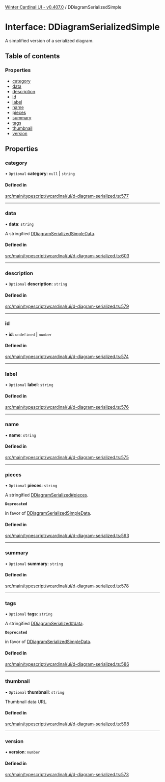 [Winter Cardinal UI - v0.407.0](../index.md) / DDiagramSerializedSimple

# Interface: DDiagramSerializedSimple

A simplified version of a serialized diagram.

## Table of contents

### Properties

- [category](DDiagramSerializedSimple.md#category)
- [data](DDiagramSerializedSimple.md#data)
- [description](DDiagramSerializedSimple.md#description)
- [id](DDiagramSerializedSimple.md#id)
- [label](DDiagramSerializedSimple.md#label)
- [name](DDiagramSerializedSimple.md#name)
- [pieces](DDiagramSerializedSimple.md#pieces)
- [summary](DDiagramSerializedSimple.md#summary)
- [tags](DDiagramSerializedSimple.md#tags)
- [thumbnail](DDiagramSerializedSimple.md#thumbnail)
- [version](DDiagramSerializedSimple.md#version)

## Properties

### category

• `Optional` **category**: ``null`` \| `string`

#### Defined in

[src/main/typescript/wcardinal/ui/d-diagram-serialized.ts:577](https://github.com/winter-cardinal/winter-cardinal-ui/blob/v0.407.0/src/main/typescript/wcardinal/ui/d-diagram-serialized.ts#L577)

___

### data

• **data**: `string`

A stringified [DDiagramSerializedSimpleData](../index.md#ddiagramserializedsimpledata).

#### Defined in

[src/main/typescript/wcardinal/ui/d-diagram-serialized.ts:603](https://github.com/winter-cardinal/winter-cardinal-ui/blob/v0.407.0/src/main/typescript/wcardinal/ui/d-diagram-serialized.ts#L603)

___

### description

• `Optional` **description**: `string`

#### Defined in

[src/main/typescript/wcardinal/ui/d-diagram-serialized.ts:579](https://github.com/winter-cardinal/winter-cardinal-ui/blob/v0.407.0/src/main/typescript/wcardinal/ui/d-diagram-serialized.ts#L579)

___

### id

• **id**: `undefined` \| `number`

#### Defined in

[src/main/typescript/wcardinal/ui/d-diagram-serialized.ts:574](https://github.com/winter-cardinal/winter-cardinal-ui/blob/v0.407.0/src/main/typescript/wcardinal/ui/d-diagram-serialized.ts#L574)

___

### label

• `Optional` **label**: `string`

#### Defined in

[src/main/typescript/wcardinal/ui/d-diagram-serialized.ts:576](https://github.com/winter-cardinal/winter-cardinal-ui/blob/v0.407.0/src/main/typescript/wcardinal/ui/d-diagram-serialized.ts#L576)

___

### name

• **name**: `string`

#### Defined in

[src/main/typescript/wcardinal/ui/d-diagram-serialized.ts:575](https://github.com/winter-cardinal/winter-cardinal-ui/blob/v0.407.0/src/main/typescript/wcardinal/ui/d-diagram-serialized.ts#L575)

___

### pieces

• `Optional` **pieces**: `string`

A stringified [DDiagramSerialized#pieces](DDiagramSerialized.md#pieces).

**`Deprecated`**

in favor of [DDiagramSerializedSimpleData](../index.md#ddiagramserializedsimpledata).

#### Defined in

[src/main/typescript/wcardinal/ui/d-diagram-serialized.ts:593](https://github.com/winter-cardinal/winter-cardinal-ui/blob/v0.407.0/src/main/typescript/wcardinal/ui/d-diagram-serialized.ts#L593)

___

### summary

• `Optional` **summary**: `string`

#### Defined in

[src/main/typescript/wcardinal/ui/d-diagram-serialized.ts:578](https://github.com/winter-cardinal/winter-cardinal-ui/blob/v0.407.0/src/main/typescript/wcardinal/ui/d-diagram-serialized.ts#L578)

___

### tags

• `Optional` **tags**: `string`

A stringified [DDiagramSerialized#data](DDiagramSerialized.md#data).

**`Deprecated`**

in favor of [DDiagramSerializedSimpleData](../index.md#ddiagramserializedsimpledata).

#### Defined in

[src/main/typescript/wcardinal/ui/d-diagram-serialized.ts:586](https://github.com/winter-cardinal/winter-cardinal-ui/blob/v0.407.0/src/main/typescript/wcardinal/ui/d-diagram-serialized.ts#L586)

___

### thumbnail

• `Optional` **thumbnail**: `string`

Thumbnail data URL.

#### Defined in

[src/main/typescript/wcardinal/ui/d-diagram-serialized.ts:598](https://github.com/winter-cardinal/winter-cardinal-ui/blob/v0.407.0/src/main/typescript/wcardinal/ui/d-diagram-serialized.ts#L598)

___

### version

• **version**: `number`

#### Defined in

[src/main/typescript/wcardinal/ui/d-diagram-serialized.ts:573](https://github.com/winter-cardinal/winter-cardinal-ui/blob/v0.407.0/src/main/typescript/wcardinal/ui/d-diagram-serialized.ts#L573)
